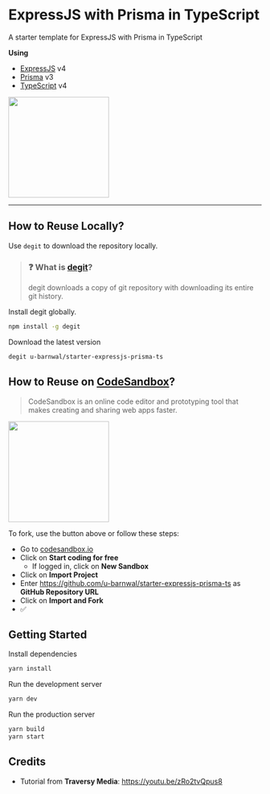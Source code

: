 # ExpressJS with Prisma in TypeScript
A starter template for ExpressJS with Prisma in TypeScript

**Using**
- [ExpressJS](https://expressjs.com/) v4
- [Prisma](https://www.prisma.io/) v3
- [TypeScript](https://typescriptlang.org) v4

[<img src="https://ik.imagekit.io/iutsav/fork-on-codesandbox__e0mFWzr1.png?updatedAt=1641916982302" width="200"/>](https://githubbox.com/u-barnwal/starter-expressjs-prisma-ts)

---

## How to Reuse Locally?

Use `degit` to download the repository locally.

> ### ❓ What is [degit](https://github.com/Rich-Harris/degit)?
> degit downloads a copy of git repository with downloading its entire git history.

Install degit globally.

````bash
npm install -g degit
````

Download the latest version
````bash
degit u-barnwal/starter-expressjs-prisma-ts
````

## How to Reuse on [CodeSandbox](https://codesandbox.io)?
> CodeSandbox is an online code editor and prototyping tool that makes creating and sharing web apps faster.

[<img src="https://ik.imagekit.io/iutsav/fork-on-codesandbox__e0mFWzr1.png?updatedAt=1641916982302" width="200"/>](https://githubbox.com/u-barnwal/starter-expressjs-prisma-ts)

To fork, use the button above or follow these steps:

- Go to [codesandbox.io](https://codesandbox.io)
- Click on **Start coding for free**
  - If logged in, click on **New Sandbox**
- Click on **Import Project**
- Enter https://github.com/u-barnwal/starter-expressjs-prisma-ts as **GitHub Repository URL**
- Click on **Import and Fork**
- ✅

## Getting Started

Install dependencies
````bash
yarn install
````

Run the development server
````bash
yarn dev
````

Run the production server
````bash
yarn build
yarn start
````


## Credits
- Tutorial from **Traversy Media**: https://youtu.be/zRo2tvQpus8